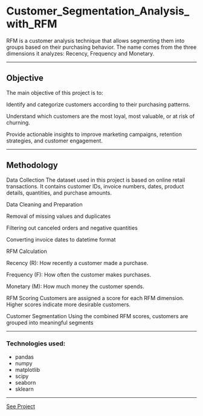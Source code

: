 # Customer_Segmentation_Analysis_with_RFM
RFM is a customer analysis technique that allows segmenting them into groups based on their purchasing behavior. The name comes from the three dimensions it analyzes: Recency, Frequency and Monetary.

---

## Objective

The main objective of this project is to:

Identify and categorize customers according to their purchasing patterns.

Understand which customers are the most loyal, most valuable, or at risk of churning.

Provide actionable insights to improve marketing campaigns, retention strategies, and customer engagement.

---

## Methodology

Data Collection
The dataset used in this project is based on online retail transactions.
It contains customer IDs, invoice numbers, dates, product details, quantities, and purchase amounts.

Data Cleaning and Preparation

Removal of missing values and duplicates

Filtering out canceled orders and negative quantities

Converting invoice dates to datetime format

RFM Calculation

Recency (R): How recently a customer made a purchase.

Frequency (F): How often the customer makes purchases.

Monetary (M): How much money the customer spends.

RFM Scoring
Customers are assigned a score for each RFM dimension.
Higher scores indicate more desirable customers.

Customer Segmentation
Using the combined RFM scores, customers are grouped into meaningful segments

---

### Technologies used:
* pandas
* numpy
* matplotlib
* scipy
* seaborn
* sklearn

---

[See Project](https://github.com/algiraldo92/Customer_Segmentation_Analysis_with_RFM/blob/main/Cluster_RFM.ipynb)
